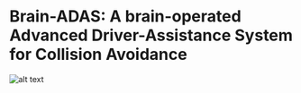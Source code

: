 <h1>Brain-ADAS: A brain-operated Advanced Driver-Assistance System for Collision Avoidance</h1>

![alt text](https://raw.githubusercontent.com/hesham-akmal/Brain-ADAS/master/block_diagram.png)
